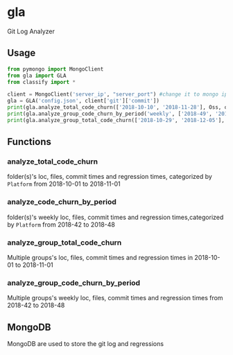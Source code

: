 # gla
Git Log Analyzer
## Usage
```python
from pymongo import MongoClient
from gla import GLA
from classify import *

client = MongoClient('server_ip', "server_port") #change it to mongo ip and port
gla = GLA('config.json', client['git']['commit'])
print(gla.analyze_total_code_churn(['2018-10-10', '2018-11-28'], Oss, os_classify, ['media_embargo']))
print(gla.analyze_group_code_churn_by_period('weekly', ['2018-49', '2018-51'], [['media_embargo/windows']]))
print(gla.analyze_group_total_code_churn(['2018-10-29', '2018-12-05'], [['media_driver'], ['media_embargo']]))
```
## Functions
### analyze_total_code_churn
folder(s)'s loc, files, commit times and regression times, categorized by `Platform` from 2018-10-01 to 2018-11-01
### analyze_code_churn_by_period
folder(s)'s weekly loc, files, commit times and regression times,categorized by `Platform` from 2018-42 to 2018-48
### analyze_group_total_code_churn
Multiple groups's loc, files, commit times and regression times in 2018-10-01 to 2018-11-01
### analyze_group_code_churn_by_period
Multiple groups's weekly loc, files, commit times and regression times from 2018-42 to 2018-48

## MongoDB
MongoDB are used to store the git log and regressions